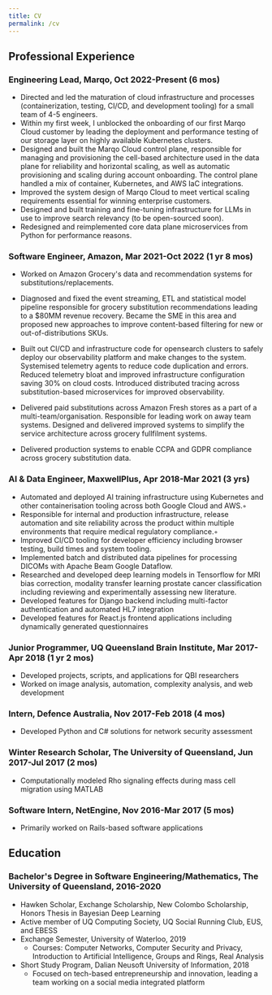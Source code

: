 ```yaml
---
title: CV
permalink: /cv
---
```


## Professional Experience
### Engineering Lead, Marqo, Oct 2022-Present (6 mos)
- Directed and led the maturation of cloud infrastructure and processes (containerization, testing, CI/CD, and development tooling) for a small team of 4-5 engineers.
- Within my first week, I unblocked the onboarding of our first Marqo Cloud customer by leading the deployment and performance testing of our storage layer on highly available Kubernetes clusters.
- Designed and built the Marqo Cloud control plane, responsible for managing and provisioning the cell-based architecture used in the data plane for reliability and horizontal scaling, as well as automatic provisioning and scaling during account onboarding. The control plane handled a mix of container, Kubernetes, and AWS IaC integrations.
- Improved the system design of Marqo Cloud to meet vertical scaling requirements essential for winning enterprise customers.
- Designed and built training and fine-tuning infrastructure for LLMs in use to improve search relevancy (to be open-sourced soon).
- Redesigned and reimplemented core data plane microservices from Python for performance reasons.

### Software Engineer, Amazon, Mar 2021-Oct 2022 (1 yr 8 mos)
- Worked on Amazon Grocery's data and recommendation systems for substitutions/replacements.

- Diagnosed and fixed the event streaming, ETL and statistical model pipeline responsible for grocery substitution recommendations leading to a $80MM revenue recovery. Became the SME in this area and proposed new approaches to improve content-based filtering for new or out-of-distributions SKUs.

- Built out CI/CD and infrastructure code for opensearch clusters to safely deploy our observability platform and make changes to the system. Systemised telemetry agents to reduce code duplication and errors. Reduced telemetry bloat and improved infrastructure configuration saving 30% on cloud costs. Introduced distributed tracing across substitution-based microservices for improved observability.

- Delivered paid substitutions across Amazon Fresh stores as a part of a multi-team/organisation. Responsible for leading work on away team systems. Designed and delivered improved systems to simplify the service architecture across grocery fullfilment systems. 

- Delivered production systems to enable CCPA and GDPR compliance across grocery substitution data.

### AI & Data Engineer, MaxwellPlus, Apr 2018-Mar 2021 (3 yrs)
- Automated and deployed AI training infrastructure using Kubernetes and other containerisation tooling across both Google Cloud and AWS.◦
- Responsible for internal and production infrastructure, release automation and site reliability across the product within multiple environments that require medical regulatory compliance.◦
- Improved CI/CD tooling for developer efficiency including browser testing, build times and system tooling.
- Implemented batch and distributed data pipelines for processing DICOMs with Apache Beam Google Dataflow.
- Researched and developed deep learning models in Tensorflow for MRI bias correction, modality transfer learning prostate cancer classification including reviewing and experimentally assessing new literature.
- Developed features for Django backend including multi-factor authentication and automated HL7 integration
- Developed features for React.js frontend applications including dynamically generated questionnaires

### Junior Programmer, UQ Queensland Brain Institute, Mar 2017-Apr 2018 (1 yr 2 mos)
- Developed projects, scripts, and applications for QBI researchers
- Worked on image analysis, automation, complexity analysis, and web development

### Intern, Defence Australia, Nov 2017-Feb 2018 (4 mos)
- Developed Python and C# solutions for network security assessment

### Winter Research Scholar, The University of Queensland, Jun 2017-Jul 2017 (2 mos)
- Computationally modeled Rho signaling effects during mass cell migration using MATLAB

### Software Intern, NetEngine, Nov 2016-Mar 2017 (5 mos)
- Primarily worked on Rails-based software applications

## Education
### Bachelor's Degree in Software Engineering/Mathematics, The University of Queensland, 2016-2020
 - Hawken Scholar, Exchange Scholarship, New Colombo Scholarship, Honors Thesis in Bayesian Deep Learning
 - Active member of UQ Computing Society, UQ Social Running Club, EUS, and EBESS
 - Exchange Semester, University of Waterloo, 2019
   - Courses: Computer Networks, Computer Security and Privacy, Introduction to Artificial Intelligence, Groups and Rings, Real Analysis
 - Short Study Program, Dalian Neusoft University of Information, 2018
   - Focused on tech-based entrepreneurship and innovation, leading a team working on a social media integrated platform